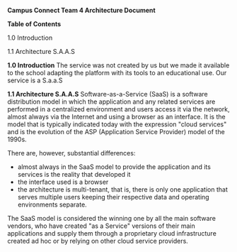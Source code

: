 **Campus Connect Team 4 Architecture Document**

**Table of Contents**

1.0 Introduction

1.1 Architecture S.A.A.S


**1.0 Introduction**
The service was not created by us but we made it available to the school adapting the platform with its tools to an educational use. Our service is a S.a.a.S

**1.1 Architecture S.A.A.S**
Software-as-a-Service (SaaS) is a software distribution model in which the application and any related services are performed in a centralized environment and users access it via the network, almost always via the Internet and using a browser as an interface. It is the model that is typically indicated today with the expression "cloud services" and is the evolution of the ASP (Application Service Provider) model of the 1990s.

There are, however, substantial differences:

 * almost always in the SaaS model to provide the application and its services is the reality that developed it
 * the interface used is a browser
 * the architecture is multi-tenant, that is, there is only one   application that serves multiple users keeping their respective data and operating environments separate.

The SaaS model is considered the winning one by all the main software vendors, who have created "as a Service" versions of their main applications and supply them through a proprietary cloud infrastructure created ad hoc or by relying on other cloud service providers.